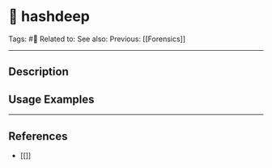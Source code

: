 # 💢 hashdeep
Tags: #💢
Related to: 
See also: 
Previous: [[Forensics]]

---
## Description


## Usage Examples


---
## References
- [[]]